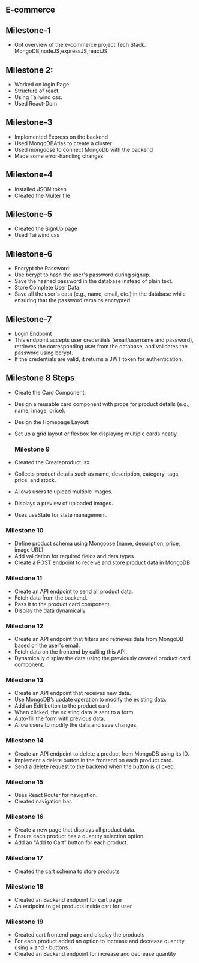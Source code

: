 
## E-commerce

## Milestone-1

- Got overview of the e-commerce project Tech Stack.
 MongoDB,nodeJS,expressJS,reactJS

## Milestone 2:

- Worked on login Page.
- Structure of react.
- Using Tailwind css.
- Used React-Dom

## Milestone-3

- Implemented Express on the backend
- Used MongoDBAtlas to create a cluster
- Used mongoose to connect MongoDb with the backend
- Made some error-handling changes

## Milestone-4

- Installed JSON token
- Created the Multer file

## Milestone-5

- Created the SignUp page
- Used Tailwind css

## Milestone-6

- Encrypt the Password:
- Use bcrypt to hash the user's password during signup.
- Save the hashed password in the database instead of plain text.
- Store Complete User Data:
- Save all the user's data (e.g., name, email, etc.) in the database while ensuring that the password remains encrypted.

## Milestone-7

- Login Endpoint
- This endpoint accepts user credentials (email/username and password), retrieves the corresponding user from the database, and validates the password using bcrypt.
- If the credentials are valid, it returns a JWT token for authentication.

## Milestone 8 Steps

- Create the Card Component:
- Design a reusable card component with props for product details (e.g., name, image, price).
- Design the Homepage Layout:
- Set up a grid layout or flexbox for displaying multiple cards neatly.

  ### Milestone 9

- Created the Createproduct.jsx
- Collects product details such as name, description, category, tags, price, and stock.
- Allows users to upload multiple images.
- Displays a preview of uploaded images.
- Uses useState for state management.

### Milestone 10

- Define product schema using Mongoose (name, description, price, image URL)
- Add validation for required fields and data types
- Create a POST endpoint to receive and store product data in MongoDB

### Milestone 11

- Create an API endpoint to send all product data.
- Fetch data from the backend.
- Pass it to the product card component.
- Display the data dynamically.

### Milestone 12

- Create an API endpoint that filters and retrieves data from MongoDB based on the user's email.
- Fetch data on the frontend by calling this API.
- Dynamically display the data using the previously created product card component.

### Milestone 13

- Create an API endpoint that receives new data.
- Use MongoDB’s update operation to modify the existing data.
- Add an Edit button to the product card.
- When clicked, the existing data is sent to a form.
- Auto-fill the form with previous data.
- Allow users to modify the data and save changes.

### Milestone 14

- Create an API endpoint to delete a product from MongoDB using its ID.
- Implement a delete button in the frontend on each product card.
- Send a delete request to the backend when the button is clicked.

### Milestone 15

- Uses React Router for navigation.
- Created navigation bar.

### Milestone 16

- Create a new page that displays all product data.
- Ensure each product has a quantity selection option.
- Add an "Add to Cart" button for each product.

### Milestone 17

- Created the cart schema to store products

### Milestone 18

- Created an Backend endpoint for cart page
- An endpoint to get products inside cart for user

### Milestone 19

- Created cart frontend page and display the products
- For each product added an option to increase and decrease quantity using + and - buttons.
- Created an Backend endpoint for increase and decrease quantity



